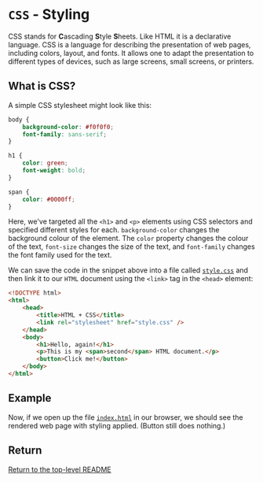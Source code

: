 # `CSS` - Styling

CSS stands for **C**ascading **S**tyle **S**heets.
Like HTML it is a declarative language.
CSS is a language for describing the presentation of web pages, including colors, layout, and fonts. It allows one to adapt the presentation to different types of devices, such as large screens, small screens, or printers.

## What is CSS?

A simple CSS stylesheet might look like this:

```css
body {
    background-color: #f0f0f0;
    font-family: sans-serif;
}

h1 {
    color: green;
    font-weight: bold;
}

span {
    color: #0000ff;
}
```

Here, we've targeted all the `<h1>` and `<p>` elements using CSS selectors and specified different styles for each.
`background-color` changes the background colour of the element.
The `color` property changes the colour of the text, `font-size` changes the size of the text, and `font-family` changes the font family used for the text.

We can save the code in the snippet above into a file called [`style.css`](./style.css) and then link it to our `HTML` document using the `<link>` tag in the `<head>` element:

```html
<!DOCTYPE html>
<html>
    <head>
        <title>HTML + CSS</title>
        <link rel="stylesheet" href="style.css" />
    </head>
    <body>
        <h1>Hello, again!</h1>
        <p>This is my <span>second</span> HTML document.</p>
        <button>Click me!</button>
    </body>
</html>
```

## Example

Now, if we open up the file [`index.html`](./index.html) in our browser, we should see the rendered web page with styling applied.
(Button still does nothing.)

## Return

[Return to the top-level README](./../../README.md)
